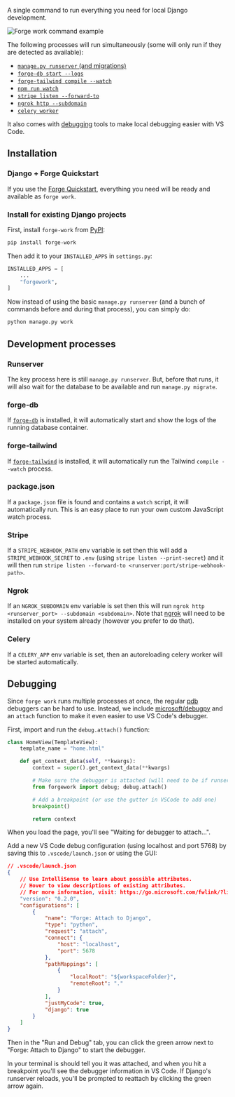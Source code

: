 A single command to run everything you need for local Django development.

![Forge work command example](https://user-images.githubusercontent.com/649496/176533533-cfd44dc5-afe5-42af-8b5d-33a9fa23f8d9.gif)

The following processes will run simultaneously (some will only run if they are detected as available):

- [`manage.py runserver` (and migrations)](#runserver)
- [`forge-db start --logs`](#forge-db)
- [`forge-tailwind compile --watch`](#forge-tailwind)
- [`npm run watch`](#package-json)
- [`stripe listen --forward-to`](#stripe)
- [`ngrok http --subdomain`](#ngrok)
- [`celery worker`](#celery)

It also comes with [debugging](#debugging) tools to make local debugging easier with VS Code.

## Installation

### Django + Forge Quickstart

If you use the [Forge Quickstart](https://www.forgepackages.com/docs/forge/quickstart/),
everything you need will be ready and available as `forge work`.

### Install for existing Django projects

First, install `forge-work` from [PyPI](https://pypi.org/project/forge-work/):

```sh
pip install forge-work
```

Then add it to your `INSTALLED_APPS` in `settings.py`:

```python
INSTALLED_APPS = [
    ...
    "forgework",
]
```

Now instead of using the basic `manage.py runserver` (and a bunch of commands before and during that process), you can simply do:

```sh
python manage.py work
```

## Development processes

### Runserver

The key process here is still `manage.py runserver`.
But, before that runs, it will also wait for the database to be available and run `manage.py migrate`.

### forge-db

If [`forge-db`](https://github.com/forgepackages/forge-db) is installed, it will automatically start and show the logs of the running database container.

### forge-tailwind

If [`forge-tailwind`](https://github.com/forgepackages/forge-tailwind) is installed, it will automatically run the Tailwind `compile --watch` process.

### package.json

If a `package.json` file is found and contains a `watch` script,
it will automatically run.
This is an easy place to run your own custom JavaScript watch process.

### Stripe

If a `STRIPE_WEBHOOK_PATH` env variable is set then this will add a `STRIPE_WEBHOOK_SECRET` to `.env` (using `stripe listen --print-secret`) and it will then run `stripe listen --forward-to <runserver:port/stripe-webhook-path>`.

### Ngrok

If an `NGROK_SUBDOMAIN` env variable is set then this will run `ngrok http <runserver_port> --subdomain <subdomain>`.
Note that [ngrok](https://ngrok.com/download) will need to be installed on your system already (however you prefer to do that).

### Celery

If a `CELERY_APP` env variable is set, then an autoreloading celery worker will be started automatically.

## Debugging

Since `forge work` runs multiple processes at once, the regular [pdb](https://docs.python.org/3/library/pdb.html) debuggers can be hard to use.
Instead, we include [microsoft/debugpy](https://github.com/microsoft/debugpy) and an `attach` function to make it even easier to use VS Code's debugger.

First, import and run the `debug.attach()` function:

```python
class HomeView(TemplateView):
    template_name = "home.html"

    def get_context_data(self, **kwargs):
        context = super().get_context_data(**kwargs)

        # Make sure the debugger is attached (will need to be if runserver reloads)
        from forgework import debug; debug.attach()

        # Add a breakpoint (or use the gutter in VSCode to add one)
        breakpoint()

        return context
```

When you load the page, you'll see "Waiting for debugger to attach...".

Add a new VS Code debug configuration (using localhost and port 5768) by saving this to `.vscode/launch.json` or using the GUI:

```json
// .vscode/launch.json
{
    // Use IntelliSense to learn about possible attributes.
    // Hover to view descriptions of existing attributes.
    // For more information, visit: https://go.microsoft.com/fwlink/?linkid=830387
    "version": "0.2.0",
    "configurations": [
        {
            "name": "Forge: Attach to Django",
            "type": "python",
            "request": "attach",
            "connect": {
                "host": "localhost",
                "port": 5678
            },
            "pathMappings": [
                {
                    "localRoot": "${workspaceFolder}",
                    "remoteRoot": "."
                }
            ],
            "justMyCode": true,
            "django": true
        }
    ]
}
```

Then in the "Run and Debug" tab, you can click the green arrow next to "Forge: Attach to Django" to start the debugger.

In your terminal is should tell you it was attached, and when you hit a breakpoint you'll see the debugger information in VS Code.
If Django's runserver reloads, you'll be prompted to reattach by clicking the green arrow again.
